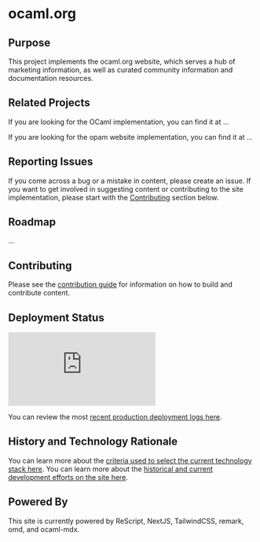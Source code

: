 # ocaml.org

## Purpose

This project implements the ocaml.org website, which serves a hub of marketing information, as well as curated community information and documentation resources.

## Related Projects

If you are looking for the OCaml implementation, you can find it at ...

If you are looking for the opam website implementation, you can find it at ...

## Reporting Issues

If you come across a bug or a mistake in content, please create an issue. If you want to get involved in suggesting content or contributing to the site implementation, please start with the [Contributing](#contributing) section below.

## Roadmap

...

## Contributing

Please see the [contribution guide](CONTRIBUTING.md) for information on how to
build and contribute content.

## Deployment Status

![Vercel](https://vercelbadge.vercel.app/api/ocaml/v3.ocaml.org)

You can review the most [recent production deployment logs here]().

## History and Technology Rationale 

You can learn more about the [criteria used to select the current technology stack here](). You can learn more about the [historical and current development efforts on the site here]().

## Powered By

This site is currently powered by ReScript, NextJS, TailwindCSS, remark, omd, and ocaml-mdx.
